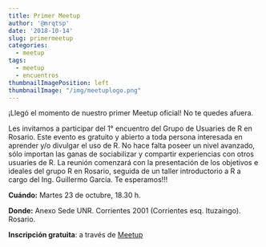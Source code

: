 ```yaml
---
title: Primer Meetup
author: '@mrqtsp'
date: '2018-10-14'
slug: primermeetup
categories:
  - meetup
tags:
  - meetup
  - encuentros
thumbnailImagePosition: left
thumbnailImage: "/img/meetuplogo.png"
---
```


¡Llegó el momento de nuestro primer Meetup oficial! No te quedes afuera.

<!--more-->


Les invitamos a participar del 1° encuentro del Grupo de Usuaries de R en Rosario. Este evento es gratuito y abierto a toda persona interesada en aprender y/o divulgar el uso de R. No hace falta poseer un nivel avanzado, sólo importan las ganas de sociabilizar y compartir experiencias con otros usuaries de R. La reunión comenzará con la presentación de los objetivos e ideales del grupo R en Rosario, seguida de un taller introductorio a R a cargo del Ing. Guillermo García. Te esperamos!!!

**Cuándo:** Martes 23 de octubre, 18.30 h.

**Donde:** Anexo Sede UNR. Corrientes 2001 (Corrientes esq. Ituzaingo). Rosario.

**Inscripción gratuita**: a través de [Meetup](https://www.meetup.com/es/R-en-Rosario/events/255441327/)

